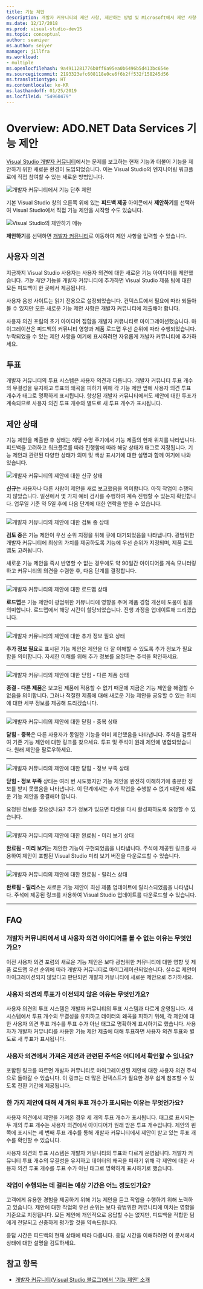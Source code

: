 ```yaml
---
title: 기능 제안
description: 개발자 커뮤니티의 제안 사항, 제안하는 방법 및 Microsoft에서 제안 사항을 Visual Studio 로드맵에 사용하는 방법을 설명합니다.
ms.date: 12/17/2018
ms.prod: visual-studio-dev15
ms.topic: conceptual
author: seaniyer
ms.author: seiyer
manager: jillfra
ms.workload:
- multiple
ms.openlocfilehash: 9a4911281776b0ff6a95ea0b6496b5d413bc654e
ms.sourcegitcommit: 2193323efc608118e0ce6f6b2ff532f158245d56
ms.translationtype: HT
ms.contentlocale: ko-KR
ms.lasthandoff: 01/25/2019
ms.locfileid: "54960479"
---
```

# <a name="overview-suggest-a-feature"></a>Overview: ADO.NET Data Services 기능 제안

[Visual Studio 개발자 커뮤니티](https://developercommunity.visualstudio.com)에서는 문제를 보고하는 현재 기능과 더불어 기능을 제안하기 위한 새로운 환경이 도입되었습니다. 이는 Visual Studio의 엔지니어링 워크플로에 직접 참여할 수 있는 새로운 방법입니다.

![개발자 커뮤니티에서 기능 단추 제안](media/suggest-a-feature/suggest-feature-button.png)

기본 Visual Studio 창의 오른쪽 위에 있는 **피드백 제공** 아이콘에서 **제안하기**를 선택하여 Visual Studio에서 직접 기능 제안을 시작할 수도 있습니다.

![Visual Studio의 제안하기 메뉴](media/suggest-a-feature/provide-suggestion.png)

**제안하기**를 선택하면 [개발자 커뮤니티](https://developercommunity.visualstudio.com)로 이동하여 제안 사항을 입력할 수 있습니다.

## <a name="user-voice"></a>사용자 의견

지금까지 Visual Studio 사용자는 사용자 의견에 대한 새로운 기능 아이디어를 제안했습니다. *기능 제안* 기능을 개발자 커뮤니티에 추가하면 Visual Studio 제품 팀에 대한 모든 피드백이 한 곳에서 제공됩니다.

사용자 음성 사이트는 읽기 전용으로 설정되었습니다. 컨텍스트에서 필요에 따라 되돌아 볼 수 있지만 모든 새로운 기능 제안 사항은 개발자 커뮤니티에 제출해야 합니다.

사용자 의견 포럼의 초기 아이디어 집합을 개발자 커뮤니티로 마이그레이션했습니다. 마이그레이션은 피드백의 커뮤니티 영향과 제품 로드맵 우선 순위에 따라 수행되었습니다. 누락되었을 수 있는 제안 사항을 여기에 표시하려면 자유롭게 개발자 커뮤니티에 추가하세요.

## <a name="votes"></a>투표

개발자 커뮤니티의 투표 시스템은 사용자 의견과 다릅니다. 개발자 커뮤니티 투표 개수의 무결성을 유지하고 투표의 왜곡을 피하기 위해 각 기능 제안 옆에 사용자 의견 투표 개수가 태그로 명확하게 표시됩니다. 향상된 개발자 커뮤니티에서도 제안에 대한 투표가 계속되므로 사용자 의견 투표 개수와 별도로 새 투표 개수가 표시됩니다.

## <a name="suggestion-status"></a>제안 상태

기능 제안을 제출한 후 상태는 해당 수명 주기에서 기능 제출의 현재 위치를 나타냅니다. 피드백을 고려하고 워크플로를 따라 진행함에 따라 해당 상태가 태그로 지정됩니다. 기능 제안과 관련된 다양한 상태가 의미 및 색상 표시기에 대한 설명과 함께 여기에 나와 있습니다.

![개발자 커뮤니티의 제안에 대한 신규 상태](../ide/media/SuggestStates/New.jpg)

**신규**는 사용자나 다른 사람이 제안을 새로 보고했음을 의미합니다. 아직 작업이 수행되지 않았습니다. 일선에서 몇 가지 예비 검사를 수행하여 계속 진행할 수 있는지 확인합니다. 업무일 기준 약 5일 후에 다음 단계에 대한 연락을 받을 수 있습니다.

- - -

![개발자 커뮤니티의 제안에 대한 검토 중 상태](../ide/media/SuggestStates/UnderReview.jpg)

**검토 중**은 기능 제안이 우선 순위 지정을 위해 큐에 대기되었음을 나타냅니다. 광범위한 개발자 커뮤니티에 최상의 가치를 제공하도록 기능에 우선 순위가 지정되며, 제품 로드맵도 고려됩니다.

새로운 기능 제안을 즉시 반영할 수 없는 경우에도 약 90일간 아이디어를 계속 모니터링하고 커뮤니티의 의견을 수렴한 후, 다음 단계를 결정합니다.

- - -

![개발자 커뮤니티의 제안에 대한 로드맵 상태](../ide/media/SuggestStates/OnRoadmap.jpg)

**로드맵**은 기능 제안이 광범위한 커뮤니티에 영향을 주며 제품 경험 개선에 도움이 됨을 의미합니다. 로드맵에서 해당 시간이 할당되었습니다. 진행 과정을 업데이트해 드리겠습니다.

- - -

![개발자 커뮤니티의 제안에 대한 추가 정보 필요 상태](../ide/media/SuggestStates/NeedMoreInfo.jpg)

**추가 정보 필요**로 표시된 기능 제안은 제안을 더 잘 이해할 수 있도록 추가 정보가 필요함을 의미합니다. 자세한 이해를 위해 추가 정보를 요청하는 주석을 확인하세요.

- - -

![개발자 커뮤니티의 제안에 대한 닫힘 - 다른 제품 상태](../ide/media/SuggestStates/ClosedOtherProduct.jpg)

**종결 - 다른 제품**은 보고된 제품에 적용할 수 없기 때문에 지금은 기능 제안을 해결할 수 없음을 의미합니다. 그러나 적절한 제품에 대해 새로운 기능 제안을 공유할 수 있는 위치에 대한 세부 정보를 제공해 드리겠습니다.

- - -

![개발자 커뮤니티의 제안에 대한 닫힘 - 중복 상태](../ide/media/SuggestStates/ClosedDuplicate.jpg)

**닫힘 - 중복**은 다른 사용자가 동일한 기능을 이미 제안했음을 나타냅니다. 주석을 검토하여 기존 기능 제안에 대한 링크를 찾으세요. 투표 및 주석이 원래 제안에 병합되었습니다. 원래 제안을 팔로우하세요.

- - -

![개발자 커뮤니티의 제안에 대한 닫힘 - 정보 부족 상태](../ide/media/SuggestStates/ClosedNotEnoughInfo.jpg)

**닫힘 - 정보 부족** 상태는 여러 번 시도했지만 기능 제안을 완전히 이해하기에 충분한 정보를 받지 못했음을 나타냅니다. 이 단계에서는 추가 작업을 수행할 수 없기 때문에 새로운 기능 제안을 종결해야 합니다.

요청된 정보를 찾으셨나요? 추가 정보가 있으면 티켓을 다시 활성화하도록 요청할 수 있습니다.

- - -

![개발자 커뮤니티의 제안에 대한 완료됨 - 미리 보기 상태](../ide/media/SuggestStates/CompletedPreview.jpg)

**완료됨 - 미리 보기**는 제안한 기능이 구현되었음을 나타냅니다. 주석에 제공된 링크를 사용하여 제안이 포함된 Visual Studio 미리 보기 버전을 다운로드할 수 있습니다.

- - -

![개발자 커뮤니티의 제안에 대한 완료됨 - 릴리스 상태](../ide/media/SuggestStates/CompletedRelease.jpg)

**완료됨 - 릴리스**는 새로운 기능 제안이 최신 제품 업데이트에 릴리스되었음을 나타냅니다. 주석에 제공된 링크를 사용하여 Visual Studio 업데이트를 다운로드할 수 있습니다.

- - -

## <a name="faq"></a>FAQ

### <a name="why-cant-i-see-my-user-voice-idea-in-developer-community"></a>개발자 커뮤니티에서 내 사용자 의견 아이디어를 볼 수 없는 이유는 무엇인가요?

이전 사용자 의견 포럼의 새로운 기능 제안은 보다 광범위한 커뮤니티에 대한 영향 및 제품 로드맵 우선 순위에 따라 개발자 커뮤니티로 마이그레이션되었습니다. 실수로 제안이 마이그레이션되지 않았다고 판단되면 개발자 커뮤니티에 새로운 제안으로 추가하세요.

### <a name="why-have-the-votes-not-been-carried-over-from-user-voice"></a>사용자 의견의 투표가 이전되지 않은 이유는 무엇인가요?

사용자 의견의 투표 시스템은 개발자 커뮤니티의 투표 시스템과 다르게 운영됩니다. 새 시스템에서 투표 개수의 무결성을 유지하고 데이터의 왜곡을 피하기 위해, 각 제안에 대한 사용자 의견 투표 개수를 투표 수가 아닌 태그로 명확하게 표시하기로 했습니다. 사용자가 개발자 커뮤니티를 사용한 기능 제안 제출에 대해 투표하면 사용자 의견 투표와 별도로 새 투표가 표시됩니다.

### <a name="where-can-i-see-comments-associated-with-the-suggestions-imported-from-user-voice"></a>사용자 의견에서 가져온 제안과 관련된 주석은 어디에서 확인할 수 있나요?

포함된 링크를 따르면 개발자 커뮤니티로 마이그레이션된 제안에 대한 사용자 의견 주석으로 돌아갈 수 있습니다. 이 링크는 더 많은 컨텍스트가 필요한 경우 쉽게 참조할 수 있도록 전환 기간에 제공됩니다.

### <a name="why-can-i-see-three-vote-counts-for-a-suggestion"></a>한 가지 제안에 대해 세 개의 투표 개수가 표시되는 이유는 무엇인가요?

사용자 의견에서 제안을 가져온 경우 세 개의 투표 개수가 표시됩니다. 태그로 표시되는 두 개의 투표 개수는 사용자 의견에서 아이디어가 원래 받은 투표 개수입니다. 제안의 왼쪽에 표시되는 세 번째 투표 개수를 통해 개발자 커뮤니티에서 제안이 받고 있는 투표 개수를 확인할 수 있습니다.

사용자 의견의 투표 시스템은 개발자 커뮤니티의 투표와 다르게 운영됩니다. 개발자 커뮤니티 투표 개수의 무결성을 유지하고 데이터의 왜곡을 피하기 위해 각 제안에 대한 사용자 의견 투표 개수를 투표 수가 아닌 태그로 명확하게 표시하기로 했습니다.

### <a name="how-long-can-i-expect-actions-to-take"></a>작업이 수행되는 데 걸리는 예상 기간은 어느 정도인가요?

고객에게 유용한 경험을 제공하기 위해 기능 제안을 듣고 작업을 수행하기 위해 노력하고 있습니다. 제안에 대한 작업의 우선 순위는 보다 광범위한 커뮤니티에 미치는 영향을 기준으로 지정됩니다. 모든 제안에 개인적으로 응답할 수는 없지만, 피드백을 적합한 팀에게 전달되고 신중하게 평가할 것을 약속드립니다.

응답 시간은 피드백의 현재 상태에 따라 다릅니다. 응답 시간을 이해하려면 이 문서에서 상태에 대한 설명을 검토하세요.

## <a name="see-also"></a>참고 항목

- [개발자 커뮤니티(Visual Studio 블로그)에서 '기능 제안' 소개](https://blogs.msdn.microsoft.com/visualstudio/2018/10/09/introducing-suggest-a-feature-in-developer-community/?utm_source=vs_developer_news&utm_medium=referral)
